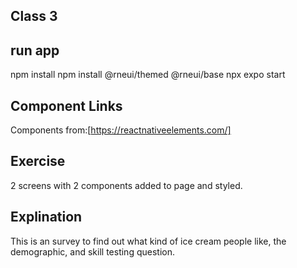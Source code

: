 ## Class 3

## run app

npm install
npm install @rneui/themed @rneui/base
npx expo start

## Component Links

Components from:[https://reactnativeelements.com/]

## Exercise

2 screens with 2 components added to page and styled.

## Explination

This is an survey to find out what kind of ice cream people like, the demographic, and skill testing question.
